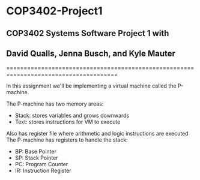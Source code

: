 # COP3402-Project1
## COP3402 Systems Software Project 1 with
## David Qualls, Jenna Busch, and Kyle Mauter

======================================================================================

In this assignment we'll be implementing a virtual machine called the P-machine. 

The P-machine has two memory areas:
  - Stack: stores variables and grows downwards
  - Text:  stores instructions for VM to execute

Also has register file where arithmetic and logic instructions are executed
The P-machine has registers to handle the stack:
  - BP: Base Pointer
  - SP: Stack Pointer
  - PC: Program Counter
  - IR: Instruction Register

